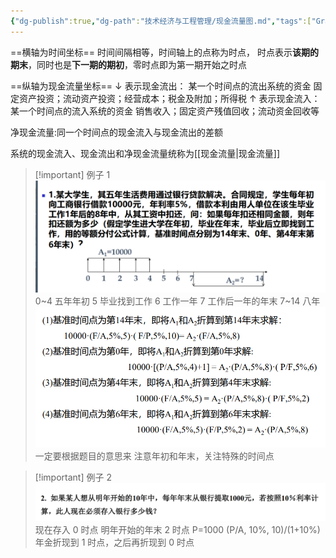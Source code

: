 ```yaml
---
{"dg-publish":true,"dg-path":"技术经济与工程管理/现金流量图.md","tags":["Graph"],"permalink":"/技术经济与工程管理/现金流量图/","dgPassFrontmatter":true,"noteIcon":"","created":"2024-05-21T15:20:28.493+08:00","updated":"2025-08-28T21:53:13.542+08:00"}
---
```




==横轴为时间坐标==
时间间隔相等，时间轴上的点称为时点，
时点表示**该期的期末**，同时也是**下一期的期初**，零时点即为第一期开始之时点

==纵轴为现金流量坐标==
$\downarrow$ 表示现金流出：
某一个时间点的流出系统的资金 
	固定资产投资；流动资产投资；经营成本；税金及附加；所得税
$\uparrow$ 表示现金流入：
某一个时间点的流入系统的资金 
	销售收入；固定资产残值回收；流动资金回收等

净现金流量:同一个时间点的现金流入与现金流出的差额

系统的现金流入、现金流出和净现金流量统称为[[现金流量\|现金流量]]


>[!important]  例子 1
![Pasted image 20240401231101.png](../img/user/Functional%20files/Photo%20Resources/Pasted%20image%2020240401231101.png)
 0~4  五年年初
5 毕业找到工作
6  工作一年
7 工作后一年的年末
7~14  八年
![Pasted image 20240401232331.png](../img/user/Functional%20files/Photo%20Resources/Pasted%20image%2020240401232331.png)
一定要根据题目的意思来
注意年初和年末，关注特殊的时间点

>[!important] 例子 2
>![Pasted image 20240425210606.png](../img/user/Functional%20files/Photo%20Resources/Pasted%20image%2020240425210606.png)
>现在存入 0 时点
>明年开始的年末 2 时点
>P=1000 (P/A, 10%, 10)/(1+10%)
>年金折现到 1 时点，之后再折现到 0 时点

